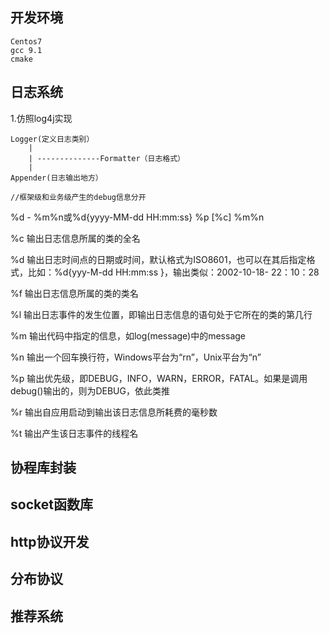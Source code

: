 <!--
 * @Descripttion: 
 * @version: 
 * @@Company: DCIT-SH
 * @Author: KarlHarris
 * @Date: 2023-01-22 16:31:47
 * @LastEditors: KarlHarris
 * @LastEditTime: 2023-01-29 21:43:10
-->
## 开发环境
    Centos7
    gcc 9.1
    cmake
## 日志系统

1.仿照log4j实现

    Logger(定义日志类别）
        |
        | --------------Formatter（日志格式）
        |
    Appender(日志输出地方）
    
    //框架级和业务级产生的debug信息分开

%d - %m%n或%d{yyyy-MM-dd HH:mm:ss} %p [%c] %m%n

%c 输出日志信息所属的类的全名

%d 输出日志时间点的日期或时间，默认格式为ISO8601，也可以在其后指定格式，比如：%d{yyy-M-dd HH:mm:ss }，输出类似：2002-10-18- 22：10：28

%f 输出日志信息所属的类的类名

%l 输出日志事件的发生位置，即输出日志信息的语句处于它所在的类的第几行

%m 输出代码中指定的信息，如log(message)中的message

%n 输出一个回车换行符，Windows平台为“rn”，Unix平台为“n”

%p 输出优先级，即DEBUG，INFO，WARN，ERROR，FATAL。如果是调用debug()输出的，则为DEBUG，依此类推

%r 输出自应用启动到输出该日志信息所耗费的毫秒数

%t 输出产生该日志事件的线程名
    

## 协程库封装

## socket函数库

## http协议开发

## 分布协议

## 推荐系统

